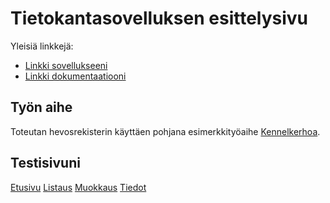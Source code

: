 # Tietokantasovelluksen esittelysivu

Yleisiä linkkejä:

* [Linkki sovellukseeni](https://lihaliha.users.cs.helsinki.fi/mielikuvituselaimia/)
* [Linkki dokumentaatiooni](https://www.github.com/liisaharvela/Tsoha-Bootstrap/blob/master/doc/dokumentaatio.pdf)

## Työn aihe

Toteutan hevosrekisterin käyttäen pohjana esimerkkityöaihe [Kennelkerhoa](http://advancedkittenry.github.io/suunnittelu_ja_tyoymparisto/aiheet/Kennelkerho.html).

## Testisivuni

[Etusivu](http://lihaliha.users.cs.helsinki.fi/mielikuvituselaimia/)
[Listaus](http://lihaliha.users.cs.helsinki.fi/mielikuvituselaimia/horses)
[Muokkaus](http://lihaliha.users.cs.helsinki.fi/mielikuvituselaimia/horses/1/edit)
[Tiedot](http://lihaliha.users.cs.helsinki.fi/mielikuvituselaimia/horses/1)


